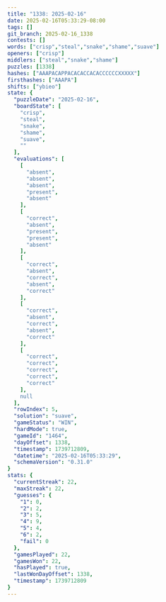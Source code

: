 ```yaml
---
title: "1338: 2025-02-16"
date: 2025-02-16T05:33:29-08:00
tags: []
git_branch: 2025-02-16_1338
contests: []
words: ["crisp","steal","snake","shame","suave"]
openers: ["crisp"]
middlers: ["steal","snake","shame"]
puzzles: [1338]
hashes: ["AAAPACAPPACACACCACACCCCCCXXXXX"]
firsthashes: ["AAAPA"]
shifts: ["ybieo"]
state: {
  "puzzleDate": "2025-02-16",
  "boardState": [
    "crisp",
    "steal",
    "snake",
    "shame",
    "suave",
    ""
  ],
  "evaluations": [
    [
      "absent",
      "absent",
      "absent",
      "present",
      "absent"
    ],
    [
      "correct",
      "absent",
      "present",
      "present",
      "absent"
    ],
    [
      "correct",
      "absent",
      "correct",
      "absent",
      "correct"
    ],
    [
      "correct",
      "absent",
      "correct",
      "absent",
      "correct"
    ],
    [
      "correct",
      "correct",
      "correct",
      "correct",
      "correct"
    ],
    null
  ],
  "rowIndex": 5,
  "solution": "suave",
  "gameStatus": "WIN",
  "hardMode": true,
  "gameId": "1464",
  "dayOffset": 1338,
  "timestamp": 1739712809,
  "datetime": "2025-02-16T05:33:29",
  "schemaVersion": "0.31.0"
}
stats: {
  "currentStreak": 22,
  "maxStreak": 22,
  "guesses": {
    "1": 0,
    "2": 2,
    "3": 5,
    "4": 9,
    "5": 4,
    "6": 2,
    "fail": 0
  },
  "gamesPlayed": 22,
  "gamesWon": 22,
  "hasPlayed": true,
  "lastWonDayOffset": 1338,
  "timestamp": 1739712809
}
---
```

<!-- more -->
